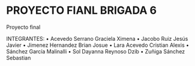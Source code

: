 # PROYECTO FIANL BRIGADA 6
Proyecto final

INTEGRANTES:
• Acevedo Serrano Graciela Ximena
• Jacobo Ruiz Jesús Javier
• Jimenez Hernandez Brian Josue 
• Lara Acevedo Cristian Alexis
• Sánchez García Malinalli
• Sol Dayanna Reynoso Dzib
• Zuñiga Sánchez Sebastian
